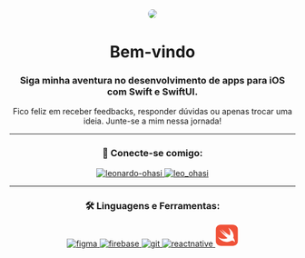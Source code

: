 <div align="center">
  <img src="https://repository-images.githubusercontent.com/645890426/35100e0b-7a3c-4377-8469-dfbf92fe6ebf" width="600" style="border-radius: 15px;">
</div>

<h1 align="center">Bem-vindo</h1>
<h3 align="center">Siga minha aventura no desenvolvimento de apps para iOS com Swift e SwiftUI.</h3>

<p align="center">
Fico feliz em receber feedbacks, responder dúvidas ou apenas trocar uma ideia. Junte-se a mim nessa jornada!
</p>

---

<h3 align="center">🔗 Conecte-se comigo:</h3>
<p align="center">
  <a href="https://linkedin.com/in/leonardo-ohasi" target="blank">
    <img src="https://raw.githubusercontent.com/rahuldkjain/github-profile-readme-generator/master/src/images/icons/Social/linked-in-alt.svg" alt="leonardo-ohasi" height="30" width="40" />
  </a>
  <a href="https://instagram.com/leo_ohasi" target="blank">
    <img src="https://raw.githubusercontent.com/rahuldkjain/github-profile-readme-generator/master/src/images/icons/Social/instagram.svg" alt="leo_ohasi" height="30" width="40" />
  </a>
</p>

---

<h3 align="center">🛠️ Linguagens e Ferramentas:</h3>
<p align="center">
  <a href="https://www.figma.com/" target="_blank" rel="noreferrer">
    <img src="https://www.vectorlogo.zone/logos/figma/figma-icon.svg" alt="figma" width="40" height="40"/>
  </a>
  <a href="https://firebase.google.com/" target="_blank" rel="noreferrer">
    <img src="https://www.vectorlogo.zone/logos/firebase/firebase-icon.svg" alt="firebase" width="40" height="40"/>
  </a>
  <a href="https://git-scm.com/" target="_blank" rel="noreferrer">
    <img src="https://www.vectorlogo.zone/logos/git-scm/git-scm-icon.svg" alt="git" width="40" height="40"/>
  </a>
  <a href="https://reactnative.dev/" target="_blank" rel="noreferrer">
    <img src="https://reactnative.dev/img/header_logo.svg" alt="reactnative" width="40" height="40"/>
  </a>
  <a href="https://developer.apple.com/swift/" target="_blank" rel="noreferrer">
    <img src="https://raw.githubusercontent.com/devicons/devicon/master/icons/swift/swift-original.svg" alt="swift" width="40" height="40"/>
  </a>
</p>
